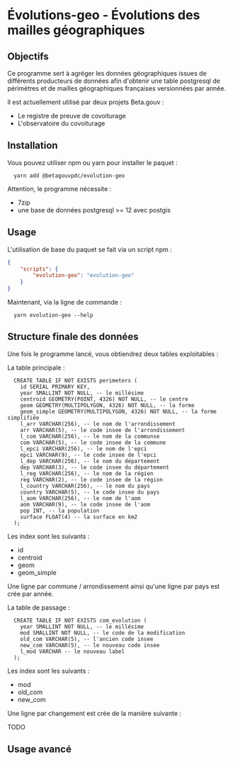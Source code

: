# Évolutions-geo - Évolutions des mailles géographiques

## Objectifs

Ce programme sert à agréger les données géographiques issues de différents producteurs de données afin d'obtenir une table postgresql de périmètres et de mailles géographiques françaises versionnées par année.

Il est actuellement utilisé par deux projets Beta.gouv :
- Le registre de preuve de covoiturage
- L'observatoire du covoiturage

## Installation
Vous pouvez utiliser npm ou yarn pour installer le paquet :
```shell
  yarn add @betagouvpdc/evolution-geo
```

Attention, le programme nécessite :
- 7zip
- une base de données postgresql >= 12 avec postgis

## Usage
L'utilisation de base du paquet se fait via un script npm :
```json
{
    "scripts": {
        "evolution-geo": "evolution-geo"
    }
}
```

Maintenant, via la ligne de commande :
```shell
  yarn evolution-geo --help
```

## Structure finale des données
Une fois le programme lancé, vous obtiendrez deux tables exploitables : 

La table principale :
```postgresql
  CREATE TABLE IF NOT EXISTS perimeters (
    id SERIAL PRIMARY KEY,
    year SMALLINT NOT NULL, -- le millésime
    centroid GEOMETRY(POINT, 4326) NOT NULL, -- le centre
    geom GEOMETRY(MULTIPOLYGON, 4326) NOT NULL, -- la forme
    geom_simple GEOMETRY(MULTIPOLYGON, 4326) NOT NULL, -- la forme simplifiée
    l_arr VARCHAR(256), -- le nom de l'arrondissement
    arr VARCHAR(5), -- le code insee de l'arrondissement
    l_com VARCHAR(256), -- le nom de la communse
    com VARCHAR(5), -- le code insee de la commune
    l_epci VARCHAR(256), -- le nom de l'epci 
    epci VARCHAR(9), -- le code insee de l'epci
    l_dep VARCHAR(256), -- le nom du département
    dep VARCHAR(3), -- le code insee du département
    l_reg VARCHAR(256), -- le nom de la région
    reg VARCHAR(2), -- le code insee de la région
    l_country VARCHAR(256), -- le nom du pays
    country VARCHAR(5), -- le code insee du pays
    l_aom VARCHAR(256), -- le nom de l'aom
    aom VARCHAR(9), -- le code insee de l'aom
    pop INT, -- la population
    surface FLOAT(4) -- la surface en km2
  );
```
Les index sont les suivants :
  - id
  - centroid
  - geom
  - geom_simple

Une ligne par commune / arrondissement ainsi qu'une ligne par pays est crée par année.

La table de passage :
```postgresql
  CREATE TABLE IF NOT EXISTS com_evolution (
    year SMALLINT NOT NULL, -- le millésime
    mod SMALLINT NOT NULL, -- le code de la modification
    old_com VARCHAR(5), -- l'ancien code insee
    new_com VARCHAR(5), -- le nouveau code insee
    l_mod VARCHAR -- le nouveau label
  );
```

Les index sont les suivants :
  - mod
  - old_com
  - new_com

Une ligne par changement est crée de la manière suivante :

TODO


## Usage avancé

